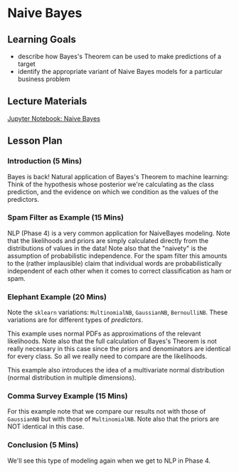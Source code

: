 # Naive Bayes

## Learning Goals

- describe how Bayes's Theorem can be used to make predictions of a target
- identify the appropriate variant of Naive Bayes models for a particular business problem

## Lecture Materials

[Jupyter Notebook: Naive Bayes](naive_bayes.ipynb)

## Lesson Plan

### Introduction (5 Mins)

Bayes is back! Natural application of Bayes's Theorem to machine learning: Think of the hypothesis whose posterior we're calculating as the class prediction, and the evidence on which we condition as the values of the predictors.

### Spam Filter as Example (15 Mins)

NLP (Phase 4) is a very common application for NaiveBayes modeling. Note that the likelihoods and priors are simply calculated directly from the distributions of values in the data! Note also that the "naivety" is the assumption of probabilistic independence. For the spam filter this amounts to the (rather implausible) claim that individual words are probabilistically independent of each other when it comes to correct classification as ham or spam.

### Elephant Example (20 Mins)

Note the `sklearn` variations: `MultinomialNB`, `GaussianNB`, `BernoulliNB`. These variations are for different types of _predictors_.

This example uses normal PDFs as approximations of the relevant likelihoods. Note also that the full calculation of Bayes's Theorem is not really necessary in this case since the priors and denominators are identical for every class. So all we really need to compare are the likelihoods.

This example also introduces the idea of a multivariate normal distribution (normal distribution in multiple dimensions).

### Comma Survey Example (15 Mins)

For this example note that we compare our results not with those of `GaussianNB` but with those of `MultinomialNB`. Note also that  the priors are NOT identical in this case.

### Conclusion (5 Mins)

We'll see this type of modeling again when we get to NLP in Phase 4.